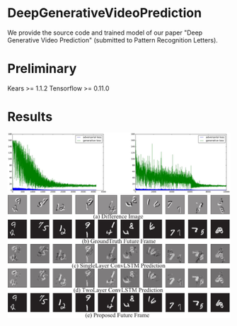 # DeepGenerativeVideoPrediction

We provide the source code and trained model of our paper "Deep Generative Video Prediction" (submitted to Pattern Recognition Letters).

# Preliminary
Kears >= 1.1.2
Tensorflow >= 0.11.0

# Results
![Alt text](https://github.com/Tsingzao/DeepGenerativeVideoPrediction/blob/master/Results/loss.jpg)
![Alt text](https://github.com/Tsingzao/DeepGenerativeVideoPrediction/blob/master/Results/mnist.jpg)
